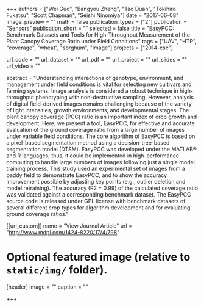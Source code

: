 +++
authors = ["Wei Guo", "Bangyou Zheng", "Tao Duan", "Tokihiro Fukatsu", "Scott Chapman", "Seishi Ninomiya"]
date = "2017-06-08"
image_preview = ""
math = false
publication_types = ["2"]
publication = "Sensors"
publication_short = ""
selected = false
title = "EasyPCC: Benchmark Datasets and Tools for High-Throughput Measurement of the Plant Canopy Coverage Ratio under Field Conditions"
tags = ["UAV", "HTP", "coverage", "wheat", "sorghum", "image"]
projects = ["2014-csc"]

url_code = ""
url_dataset = ""
url_pdf = ""
url_project = ""
url_slides = ""
url_video = ""

abstract = "Understanding interactions of genotype, environment, and management under field conditions is vital for selecting new cultivars and farming systems. Image analysis is considered a robust technique in high-throughput phenotyping with non-destructive sampling. However, analysis of digital field-derived images remains challenging because of the variety of light intensities, growth environments, and developmental stages. The plant canopy coverage (PCC) ratio is an important index of crop growth and development. Here, we present a tool, EasyPCC, for effective and accurate evaluation of the ground coverage ratio from a large number of images under variable field conditions. The core algorithm of EasyPCC is based on a pixel-based segmentation method using a decision-tree-based segmentation model (DTSM). EasyPCC was developed under the MATLAB® and R languages; thus, it could be implemented in high-performance computing to handle large numbers of images following just a single model training process. This study used an experimental set of images from a paddy field to demonstrate EasyPCC, and to show the accuracy improvement possible by adjusting key points (e.g., outlier deletion and model retraining). The accuracy (R2 = 0.99) of the calculated coverage ratio was validated against a corresponding benchmark dataset. The EasyPCC source code is released under GPL license with benchmark datasets of several different crop types for algorithm development and for evaluating ground coverage ratios."



[[url_custom]]
name = "View Journal Article"
url = "http://www.mdpi.com/1424-8220/17/4/798"

# Optional featured image (relative to `static/img/` folder).
[header]
image = ""
caption = ""

+++
